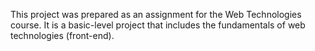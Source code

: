 This project was prepared as an assignment for the Web Technologies course. It is a basic-level project that includes the fundamentals of web technologies (front-end).
